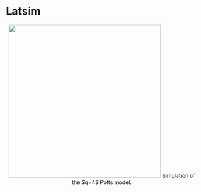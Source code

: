 # Latsim

<p align="center">
  <img src="https://user-images.githubusercontent.com/49154901/113180001-87e67b00-9250-11eb-99c8-26eca989bf41.png" width="400" height="400"/>
  Simulation of the $q=4$ Potts model.
</p>
